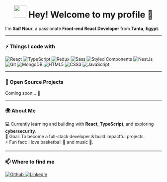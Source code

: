 <h1 align="center">
  <img 
    src="https://emojis.slackmojis.com/emojis/images/1531849430/4246/blob-sunglasses.gif?1531849430" 
    width="40px"
  />
  Hey! Welcome to my profile 👋
  
</h1>



<p>
  I'm <b>Saif Nour</b>, a passionate <b>Front-end React Developer</b> from <b>Tanta, Egypt</b>.
</p>

---

<h3>⚡ Things I code with</h3>
<p>
  <img alt="React" src="https://img.shields.io/badge/-React-45b8d8?style=flat-square&logo=react&logoColor=white" />
  <img alt="TypeScript" src="https://img.shields.io/badge/-TypeScript-007ACC?style=flat-square&logo=typescript&logoColor=white" />
  <img alt="Redux" src="https://img.shields.io/badge/-Redux-764ABC?style=flat-square&logo=redux&logoColor=white" />
  <img alt="Sass" src="https://img.shields.io/badge/-Sass-CC6699?style=flat-square&logo=sass&logoColor=white" />
  <img alt="Styled Components" src="https://img.shields.io/badge/-Styled_Components-db7092?style=flat-square&logo=styled-components&logoColor=white" />
  <img alt="NestJs" src="https://img.shields.io/badge/-NestJs-ea2845?style=flat-square&logo=nestjs&logoColor=white" />
  <img alt="Git" src="https://img.shields.io/badge/-Git-F05032?style=flat-square&logo=git&logoColor=white" />
  <img alt="MongoDB" src="https://img.shields.io/badge/-MongoDB-13aa52?style=flat-square&logo=mongodb&logoColor=white" />
  <img alt="HTML5" src="https://img.shields.io/badge/-HTML5-E34F26?style=flat-square&logo=html5&logoColor=white" />
  <img alt="CSS3" src="https://img.shields.io/badge/-CSS3-1572B6?style=flat-square&logo=css3&logoColor=white" />
  <img alt="JavaScript" src="https://img.shields.io/badge/-JavaScript-F7DF1E?style=flat-square&logo=javascript&logoColor=black" />
</p>

---

<h3>📌 Open Source Projects</h3>
<p>Coming soon... 🚀</p>

---

<h3>🌍 About Me</h3>
<p>
💻 Currently learning and building with <b>React</b>, <b>TypeScript</b>, and exploring <b>cybersecurity</b>.<br/>
🎯 Goal: To become a full-stack developer & build impactful projects.<br/>
⚡ Fun fact: I love basketball 🏀 and music 🎻.
</p>

---

<h3>📫 Where to find me</h3>
<p>
  <a href="https://github.com/Saif-Mohamed-Nour" target="_blank">
    <img alt="Github" src="https://img.shields.io/badge/GitHub-%2312100E.svg?&style=for-the-badge&logo=Github&logoColor=white" />
  </a>
  <a href="https://www.linkedin.com/in/saif-nour/" target="_blank">
    <img alt="LinkedIn" src="https://img.shields.io/badge/linkedin-%230077B5.svg?&style=for-the-badge&logo=linkedin&logoColor=white" />
  </a>
</p>
